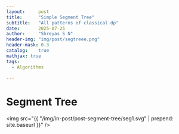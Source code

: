 ```yaml
---
layout:     post
title:      "Simple Segment Tree"
subtitle:   "All patterns of classical dp"
date:       2025-07-25
author:     "Shreyas S N"
header-img: "img/post/segtreee.png"
header-mask: 0.3
catalog:    true
mathjax: true
tags:
  - Algorithms
  
---
```


# Segment Tree 

<img src="{{ "/img/in-post/post-segment-tree/seg1.svg" | prepend: site.baseurl }}" />
